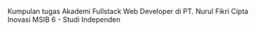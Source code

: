 Kumpulan tugas Akademi Fullstack Web Developer di PT. Nurul Fikri Cipta Inovasi MSIB 6 - Studi Independen
